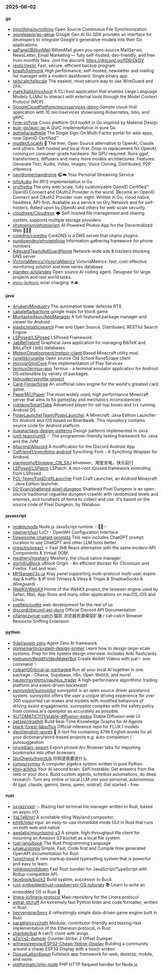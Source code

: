 ### 2025-06-02

#### go
* [syncthing/syncthing](https://github.com/syncthing/syncthing) Open Source Continuous File Synchronization
* [googleapis/go-genai](https://github.com/googleapis/go-genai) Google Gen AI Go SDK provides an interface for developers to integrate Google's generative models into their Go applications.
* [aaPanel/BillionMail](https://github.com/aaPanel/BillionMail) BillionMail gives you open-source MailServer, NewsLetter, Email Marketing — fully self-hosted, dev-friendly, and free from monthly fees. Join the discord: https://discord.gg/fD6rDkDV
* [restic/restic](https://github.com/restic/restic) Fast, secure, efficient backup program
* [knadh/listmonk](https://github.com/knadh/listmonk) High performance, self-hosted, newsletter and mailing list manager with a modern dashboard. Single binary app.
* [tailscale/tailscale](https://github.com/tailscale/tailscale) The easiest, most secure way to use WireGuard and 2FA.
* [mark3labs/mcphost](https://github.com/mark3labs/mcphost) A CLI host application that enables Large Language Models (LLMs) to interact with external tools through the Model Context Protocol (MCP).
* [GoogleCloudPlatform/microservices-demo](https://github.com/GoogleCloudPlatform/microservices-demo) Sample cloud-first application with 10 microservices showcasing Kubernetes, Istio, and gRPC.
* [fyne-io/fyne](https://github.com/fyne-io/fyne) Cross platform GUI toolkit in Go inspired by Material Design
* [quic-go/quic-go](https://github.com/quic-go/quic-go) A QUIC implementation in pure Go
* [authelia/authelia](https://github.com/authelia/authelia) The Single Sign-On Multi-Factor portal for web apps, now OpenID Certified™
* [mudler/LocalAI](https://github.com/mudler/LocalAI) 🤖 The free, Open Source alternative to OpenAI, Claude and others. Self-hosted and local-first. Drop-in replacement for OpenAI, running on consumer-grade hardware. No GPU required. Runs gguf, transformers, diffusers and many more models architectures. Features: Generate Text, Audio, Video, Images, Voice Cloning, Distributed, P2P inference
* [navidrome/navidrome](https://github.com/navidrome/navidrome) 🎧☁️ Your Personal Streaming Service
* [ipfs/kubo](https://github.com/ipfs/kubo) An IPFS implementation in Go
* [ory/hydra](https://github.com/ory/hydra) The only web-scale, fully customizable OpenID Certified™ OpenID Connect and OAuth2 Provider in the world. Become an OpenID Connect and OAuth2 Provider over night. Written in Go, cloud native, headless, API-first. Available as a service on Ory Network and for self-hosters. Relied upon by OpenAI and others for web-scale security.
* [cloudreve/Cloudreve](https://github.com/cloudreve/Cloudreve) 🌩 Self-hosted file management and sharing system, supports multiple storage providers
* [photoprism/photoprism](https://github.com/photoprism/photoprism) AI-Powered Photos App for the Decentralized Web 🌈💎✨
* [coredns/coredns](https://github.com/coredns/coredns) CoreDNS is a DNS server that chains plugins
* [sundowndev/phoneinfoga](https://github.com/sundowndev/phoneinfoga) Information gathering framework for phone numbers
* [AdguardTeam/AdGuardHome](https://github.com/AdguardTeam/AdGuardHome) Network-wide ads & trackers blocking DNS server
* [VictoriaMetrics/VictoriaMetrics](https://github.com/VictoriaMetrics/VictoriaMetrics) VictoriaMetrics: fast, cost-effective monitoring solution and time series database
* [plandex-ai/plandex](https://github.com/plandex-ai/plandex) Open source AI coding agent. Designed for large projects and real world tasks.
* [evcc-io/evcc](https://github.com/evcc-io/evcc) solar charging ☀️🚘

#### java
* [Anuken/Mindustry](https://github.com/Anuken/Mindustry) The automation tower defense RTS
* [cabaletta/baritone](https://github.com/cabaletta/baritone) google maps for block game
* [MuntashirAkon/AppManager](https://github.com/MuntashirAkon/AppManager) A full-featured package manager and viewer for Android
* [elastic/elasticsearch](https://github.com/elastic/elasticsearch) Free and Open Source, Distributed, RESTful Search Engine
* [LSPosed/LSPosed](https://github.com/LSPosed/LSPosed) LSPosed Framework
* [JabRef/jabref](https://github.com/JabRef/jabref) Graphical Java application for managing BibTeX and BibLaTeX (.bib) databases
* [MeteorDevelopment/meteor-client](https://github.com/MeteorDevelopment/meteor-client) Based Minecraft utility mod.
* [runelite/runelite](https://github.com/runelite/runelite) Open source Old School RuneScape client
* [microg/GmsCore](https://github.com/microg/GmsCore) Free implementation of Play Services
* [termux/termux-app](https://github.com/termux/termux-app) Termux - a terminal emulator application for Android OS extendible by variety of packages.
* [hkhcoder/vprofile-project](https://github.com/hkhcoder/vprofile-project)
* [Card-Forge/forge](https://github.com/Card-Forge/forge) An unofficial rules engine for the world's greatest card game.
* [PaperMC/Paper](https://github.com/PaperMC/Paper) The most widely used, high performance Minecraft server that aims to fix gameplay and mechanics inconsistencies
* [yuliskov/SmartTube](https://github.com/yuliskov/SmartTube) Advanced player for set-top boxes and tvs running Android OS
* [PojavLauncherTeam/PojavLauncher](https://github.com/PojavLauncherTeam/PojavLauncher) A Minecraft: Java Edition Launcher for Android and iOS based on Boardwalk. This repository contains source code for Android platform.
* [iluwatar/java-design-patterns](https://github.com/iluwatar/java-design-patterns) Design patterns implemented in Java
* [junit-team/junit5](https://github.com/junit-team/junit5) ✅ The programmer-friendly testing framework for Java and the JVM
* [Aliucord/Aliucord](https://github.com/Aliucord/Aliucord) A modification for the Discord Android App
* [Catfriend1/syncthing-android](https://github.com/Catfriend1/syncthing-android) Syncthing-Fork - A Syncthing Wrapper for Android.
* [xiaojieonly/Ehviewer_CN_SXJ](https://github.com/xiaojieonly/Ehviewer_CN_SXJ) ehviewer，用爱发电，快乐前行
* [LSPosed/LSPatch](https://github.com/LSPosed/LSPatch) LSPatch: A non-root Xposed framework extending from LSPosed
* [FCL-Team/FoldCraftLauncher](https://github.com/FCL-Team/FoldCraftLauncher) Fold Craft Launcher, an Android Minecraft : Java Edition launcher.
* [00-Evan/shattered-pixel-dungeon](https://github.com/00-Evan/shattered-pixel-dungeon) Shattered Pixel Dungeon is an open-source traditional roguelike dungeon crawler with randomized levels and enemies, and hundreds of items to collect and use. It's based on the source code of Pixel Dungeon, by Watabou.

#### javascript
* [nodejs/node](https://github.com/nodejs/node) Node.js JavaScript runtime ✨🐢🚀✨
* [openwrt/luci](https://github.com/openwrt/luci) LuCI - OpenWrt Configuration Interface
* [f/awesome-chatgpt-prompts](https://github.com/f/awesome-chatgpt-prompts) This repo includes ChatGPT prompt curation to use ChatGPT and other LLM tools better.
* [preactjs/preact](https://github.com/preactjs/preact) ⚛️ Fast 3kB React alternative with the same modern API. Components & Virtual DOM.
* [meshery/meshery](https://github.com/meshery/meshery) Meshery, the cloud native manager
* [gorhill/uBlock](https://github.com/gorhill/uBlock) uBlock Origin - An efficient blocker for Chromium and Firefox. Fast and lean.
* [MHSanaei/3x-ui](https://github.com/MHSanaei/3x-ui) Xray panel supporting multi-protocol multi-user expire day & traffic & IP limit (Vmess & Vless & Trojan & ShadowSocks & Wireguard)
* [WebKit/WebKit](https://github.com/WebKit/WebKit) Home of the WebKit project, the browser engine used by Safari, Mail, App Store and many other applications on macOS, iOS and Linux.
* [sveltejs/svelte](https://github.com/sveltejs/svelte) web development for the rest of us
* [discord/discord-api-docs](https://github.com/discord/discord-api-docs) Official Discord API Documentation
* [xifangczy/cat-catch](https://github.com/xifangczy/cat-catch) 猫抓 浏览器资源嗅探扩展 / cat-catch Browser Resource Sniffing Extension

#### python
* [frdel/agent-zero](https://github.com/frdel/agent-zero) Agent Zero AI framework
* [donnemartin/system-design-primer](https://github.com/donnemartin/system-design-primer) Learn how to design large-scale systems. Prep for the system design interview. Includes Anki flashcards.
* [elebumm/RedditVideoMakerBot](https://github.com/elebumm/RedditVideoMakerBot) Create Reddit Videos with just✨ one command ✨
* [coleam00/local-ai-packaged](https://github.com/coleam00/local-ai-packaged) Run all your local AI together in one package - Ollama, Supabase, n8n, Open WebUI, and more!
* [nautechsystems/nautilus_trader](https://github.com/nautechsystems/nautilus_trader) A high-performance algorithmic trading platform and event-driven backtester
* [sunnypilot/sunnypilot](https://github.com/sunnypilot/sunnypilot) sunnypilot is an open source driver assistance system. sunnypilot offers the user a unique driving experience for over 300 supported car makes and models with modified behaviors of driving assist engagements. sunnypilot complies with the safety policy from comma.ai's openpilot as accurately as possible.
* [AUTOMATIC1111/stable-diffusion-webui](https://github.com/AUTOMATIC1111/stable-diffusion-webui) Stable Diffusion web UI
* [getzep/graphiti](https://github.com/getzep/graphiti) Build Real-Time Knowledge Graphs for AI Agents
* [black-forest-labs/flux](https://github.com/black-forest-labs/flux) Official inference repo for FLUX.1 models
* [dwyl/english-words](https://github.com/dwyl/english-words) 📝 A text file containing 479k English words for all your dictionary/word-based projects e.g: auto-completion / autosuggestion
* [ivnvxd/arc-export](https://github.com/ivnvxd/arc-export) Export pinned Arc Browser tabs for importing bookmarks into other browsers
* [QiuChenly/InjectLib](https://github.com/QiuChenly/InjectLib) 你知道我要说什么
* [sympy/sympy](https://github.com/sympy/sympy) A computer algebra system written in pure Python
* [khoj-ai/khoj](https://github.com/khoj-ai/khoj) Your AI second brain. Self-hostable. Get answers from the web or your docs. Build custom agents, schedule automations, do deep research. Turn any online or local LLM into your personal, autonomous AI (gpt, claude, gemini, llama, qwen, mistral). Get started - free.

#### rust
* [sxyazi/yazi](https://github.com/sxyazi/yazi) 💥 Blazing fast terminal file manager written in Rust, based on async I/O.
* [YaLTeR/niri](https://github.com/YaLTeR/niri) A scrollable-tiling Wayland compositor.
* [emilk/egui](https://github.com/emilk/egui) egui: an easy-to-use immediate mode GUI in Rust that runs on both web and native
* [awslabs/mountpoint-s3](https://github.com/awslabs/mountpoint-s3) A simple, high-throughput file client for mounting an Amazon S3 bucket as a local file system.
* [rust-lang/book](https://github.com/rust-lang/book) The Rust Programming Language
* [juhaku/utoipa](https://github.com/juhaku/utoipa) Simple, Fast, Code first and Compile time generated OpenAPI documentation for Rust
* [typst/typst](https://github.com/typst/typst) A new markup-based typesetting system that is powerful and easy to learn.
* [rolldown/rolldown](https://github.com/rolldown/rolldown) Fast Rust bundler for JavaScript/TypeScript with Rollup-compatible API.
* [facebook/buck2](https://github.com/facebook/buck2) Build system, successor to Buck
* [rust-embedded/rust-raspberrypi-OS-tutorials](https://github.com/rust-embedded/rust-raspberrypi-OS-tutorials) 📚 Learn to write an embedded OS in Rust 🦀
* [linera-io/linera-protocol](https://github.com/linera-io/linera-protocol) Main repository for the Linera protocol
* [astral-sh/ruff](https://github.com/astral-sh/ruff) An extremely fast Python linter and code formatter, written in Rust.
* [bevyengine/bevy](https://github.com/bevyengine/bevy) A refreshingly simple data-driven game engine built in Rust
* [paradigmxyz/reth](https://github.com/paradigmxyz/reth) Modular, contributor-friendly and blazing-fast implementation of the Ethereum protocol, in Rust
* [sharkdp/bat](https://github.com/sharkdp/bat) A cat(1) clone with wings.
* [a2x/cs2-dumper](https://github.com/a2x/cs2-dumper) Counter-Strike: 2 Offset Dumper
* [witnessmenow/ESP32-Cheap-Yellow-Display](https://github.com/witnessmenow/ESP32-Cheap-Yellow-Display) Building a community around a cheap ESP32 Display with a touch screen
* [DioxusLabs/dioxus](https://github.com/DioxusLabs/dioxus) Fullstack app framework for web, desktop, mobile, and more.
* [platformatic/php-node](https://github.com/platformatic/php-node) PHP HTTP Request handler for Node.js
